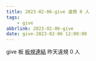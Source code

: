 ```yaml
---
title: 2023-02-06-give 違規 0 人
tags:
    - give
abbrlink: 2023-02-06-give
date: give-2023-02-06 12:00:00
---
```

give 板 [板規連結](https://www.ptt.cc/bbs/give/M.1612495900.A.C32.html)
昨天違規 0 人
